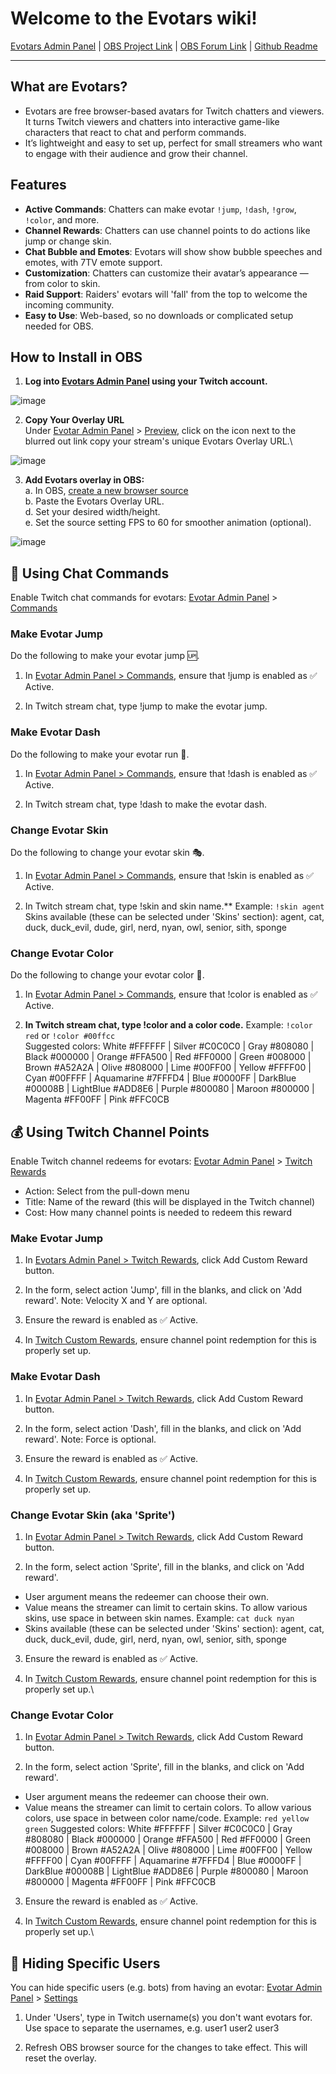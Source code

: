 # Welcome to the Evotars wiki!

[Evotars Admin Panel](https://evotars.inferst.com) | [OBS Project Link](https://obsproject.com/forum/resources/evotars-%E2%80%93-lightweight-stream-avatars-for-chat.2146/) | [OBS Forum Link](https://obsproject.com/forum/threads/evotars-%E2%80%93-lightweight-stream-avatars-for-chat.185990/) | [Github Readme](https://github.com/inferst/evotars-app/blob/main/README.md)

<!-- This Wiki was consolidated and edited by @stsynna st.synna@gmail.com, please inform them for any errors/updates-->

***

## What are Evotars?

* Evotars are free browser-based avatars for Twitch chatters and viewers. It turns Twitch viewers and chatters into interactive game-like characters that react to chat and perform commands.
* It’s lightweight and easy to set up, perfect for small streamers who want to engage with their audience and grow their channel.




## Features

* **Active Commands**: Chatters can make evotar `!jump`, `!dash`, `!grow`, `!color`, and more.
* **Channel Rewards**: Chatters can use channel points to do actions like jump or change skin.
* **Chat Bubble and Emotes**: Evotars will show show bubble speeches and emotes, with 7TV emote support.
* **Customization**: Chatters can customize their avatar’s appearance — from color to skin.
* **Raid Support**: Raiders' evotars will 'fall' from the top to welcome the incoming community.
* **Easy to Use**: Web-based, so no downloads or complicated setup needed for OBS.




## How to Install in OBS

1. **Log into [Evotars Admin Panel](https://evotars.inferst.com) using your Twitch account.**

![image](https://evotars.inferst.com/_next/image?url=%2Fadmin.png&w=640&q=75)

2. **Copy Your Overlay URL**\
Under [Evotar Admin Panel](https://evotars.inferst.com) > [Preview](https://evotars.inferst.com/admin), click on the icon next to the blurred out link copy your stream's unique Evotars Overlay URL.\

![image](https://evotars.inferst.com/_next/image?url=%2Fsetup1.png&w=640&q=75)

3. **Add Evotars overlay in OBS:**\
a. In OBS, [create a new browser source](https://obsproject.com/kb/browser-source)\
b. Paste the Evotars Overlay URL.\
d. Set your desired width/height.\
e. Set the source setting FPS to 60 for smoother animation (optional).

![image](https://evotars.inferst.com/_next/image?url=%2Fsetup2.png&w=750&q=75)





## 💬 Using Chat Commands

Enable Twitch chat commands for evotars: [Evotar Admin Panel](https://evotars.inferst.com) > [Commands](https://evotars.inferst.com/admin/commands)


### Make Evotar Jump

Do the following to make your evotar jump 🆙.

1. In [Evotar Admin Panel > Commands](https://evotars.inferst.com/admin/commands), ensure that !jump is enabled as ✅ Active.

2. In Twitch stream chat, type !jump to make the evotar jump.



### Make Evotar Dash

Do the following to make your evotar run 🏃.

1. In [Evotar Admin Panel > Commands](https://evotars.inferst.com/admin/commands), ensure that !dash is enabled as ✅ Active.

2. In Twitch stream chat, type !dash to make the evotar dash.



###  Change Evotar Skin

Do the following to change your evotar skin 🎭.

1. In [Evotar Admin Panel > Commands](https://evotars.inferst.com/admin/commands), ensure that !skin is enabled as ✅ Active.

2. In Twitch stream chat, type !skin and skin name.** Example: `!skin agent`
Skins available (these can be selected under 'Skins' section): agent, cat, duck, duck_evil, dude, girl, nerd, nyan, owl, senior, sith, sponge 


### Change Evotar Color 

Do the following to change your evotar color 🌈.

1. In [Evotar Admin Panel > Commands](https://evotars.inferst.com/admin/commands), ensure that !color is enabled as ✅ Active.

2. **In Twitch stream chat, type !color and a color code.** Example: `!color red` or `!color #00ffcc`\
Suggested colors: White #FFFFFF | Silver #C0C0C0 | Gray #808080 | Black #000000 | Orange #FFA500 | Red #FF0000 | Green #008000 | Brown #A52A2A | Olive #808000 | Lime #00FF00 | Yellow #FFFF00 | Cyan #00FFFF | Aquamarine #7FFFD4 | Blue #0000FF | DarkBlue #00008B | LightBlue #ADD8E6 | Purple #800080 | Maroon #800000 | Magenta #FF00FF | Pink #FFC0CB





## 💰 Using Twitch Channel Points

Enable Twitch channel redeems for evotars: [Evotar Admin Panel](https://evotars.inferst.com) > [Twitch Rewards](https://evotars.inferst.com/admin/rewards)
* Action: Select from the pull-down menu
* Title: Name of the reward (this will be displayed in the Twitch channel)
* Cost: How many channel points is needed to redeem this reward


### Make Evotar Jump

1. In [Evotars Admin Panel > Twitch Rewards](https://evotars.inferst.com/admin/rewards), click Add Custom Reward button.

2. In the form, select action 'Jump', fill in the blanks, and click on 'Add reward'.
Note: Velocity X and Y are optional.

3. Ensure the reward is enabled as ✅ Active.

4. In [Twitch Custom Rewards](https://help.twitch.tv/s/article/alerts-by-twitch-events?language=en_US#channelpoints), ensure channel point redemption for this is properly set up.



### Make Evotar Dash

1. In [Evotar Admin Panel > Twitch Rewards](https://evotars.inferst.com/admin/rewards), click Add Custom Reward button.

2. In the form, select action 'Dash', fill in the blanks, and click on 'Add reward'.
Note: Force is optional.

3. Ensure the reward is enabled as ✅ Active.

4. In [Twitch Custom Rewards](https://help.twitch.tv/s/article/alerts-by-twitch-events?language=en_US#channelpoints), ensure channel point redemption for this is properly set up.



### Change Evotar Skin (aka 'Sprite')

1. In [Evotar Admin Panel > Twitch Rewards](https://evotars.inferst.com/admin/rewards), click Add Custom Reward button.

2. In the form, select action 'Sprite', fill in the blanks, and click on 'Add reward'.
* User argument means the redeemer can choose their own.
* Value means the streamer can limit to certain skins. To allow various skins, use space in between skin names. Example: `cat duck nyan`
* Skins available (these can be selected under 'Skins' section): agent, cat, duck, duck_evil, dude, girl, nerd, nyan, owl, senior, sith, sponge 

3. Ensure the reward is enabled as ✅ Active.

4. In [Twitch Custom Rewards](https://help.twitch.tv/s/article/alerts-by-twitch-events?language=en_US#channelpoints), ensure channel point redemption for this is properly set up.\



### Change Evotar Color 

1. In [Evotar Admin Panel > Twitch Rewards](https://evotars.inferst.com/admin/rewards), click Add Custom Reward button.

2. In the form, select action 'Sprite', fill in the blanks, and click on 'Add reward'.
* User argument means the redeemer can choose their own.
* Value means the streamer can limit to certain colors. To allow various colors, use space in between color name/code. Example: `red yellow green`
Suggested colors: White #FFFFFF | Silver #C0C0C0 | Gray #808080 | Black #000000 | Orange #FFA500 | Red #FF0000 | Green #008000 | Brown #A52A2A | Olive #808000 | Lime #00FF00 | Yellow #FFFF00 | Cyan #00FFFF | Aquamarine #7FFFD4 | Blue #0000FF | DarkBlue #00008B | LightBlue #ADD8E6 | Purple #800080 | Maroon #800000 | Magenta #FF00FF | Pink #FFC0CB

3. Ensure the reward is enabled as ✅ Active.

4. In [Twitch Custom Rewards](https://help.twitch.tv/s/article/alerts-by-twitch-events?language=en_US#channelpoints), ensure channel point redemption for this is properly set up.\




## 🚫 Hiding Specific Users

You can hide specific users (e.g. bots) from having an evotar: [Evotar Admin Panel](https://evotars.inferst.com) > [Settings](https://evotars.inferst.com/admin/settings)

1. Under 'Users', type in Twitch username(s) you don't want evotars for. Use space to separate the usernames, e.g. user1 user2 user3

2. Refresh OBS browser source for the changes to take effect. This will reset the overlay.

